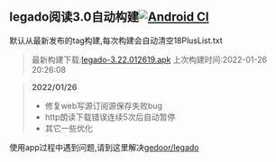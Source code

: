 ## legado阅读3.0自动构建[![Android CI](https://github.com/10bits/gedoor-Build/workflows/Android%20CI/badge.svg)](https://github.com/10bits/gedoor-Build/actions)

默认从最新发布的tag构建,每次构建会自动清空18PlusList.txt

> 最新构建下载:[legado-3.22.012619.apk](https://github.com/xianum/gedoor-Build/releases/download/legado-3.22.012619/legado-3.22.012619.apk) 上次构建时间:2022-01-26 20:26:08
<!--start-->
> **2022/01/26**
> 
> * 修复web写源订阅源保存失败bug
> * http朗读下载错误连续5次后自动暂停
> * 其它一些优化
<!--end-->
  
使用app过程中遇到问题,请到这里解决[gedoor/legado](https://github.com/gedoor/legado/issues)

